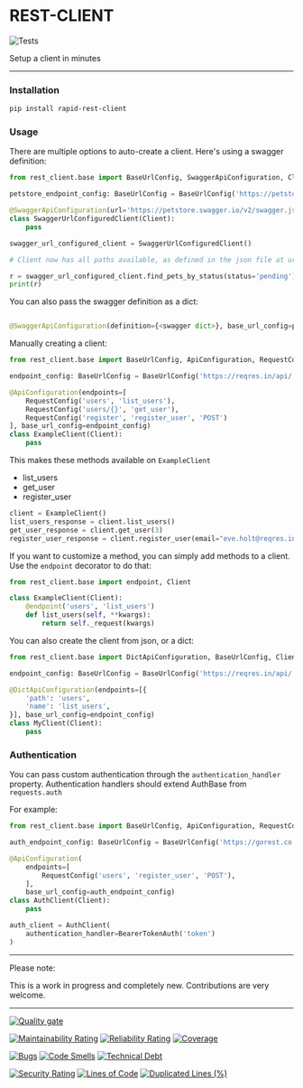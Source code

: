 REST-CLIENT
===========

![Tests](https://codebuild.eu-central-1.amazonaws.com/badges?uuid=eyJlbmNyeXB0ZWREYXRhIjoiRy81RXhCL21iaEJXaHRieUg3Ly9IOVNkZjIvNWI4MmdGNG5sb2phR1pWNUk1TS9Xb0V6c2srL2hOMitobjNYOURueXR0eXVqTmV2M09XbWg1TFhwTW13PSIsIml2UGFyYW1ldGVyU3BlYyI6Ijk4V2xzeWp2K29uU0RNNDMiLCJtYXRlcmlhbFNldFNlcmlhbCI6MX0%3D&branch=master)

Setup a client in minutes

---

### Installation

````bash
pip install rapid-rest-client
````

### Usage

There are multiple options to auto-create a client. Here's using a swagger definition:

````python
from rest_client.base import BaseUrlConfig, SwaggerApiConfiguration, Client

petstore_endpoint_config: BaseUrlConfig = BaseUrlConfig('https://petstore.swagger.io/v2/')

@SwaggerApiConfiguration(url='https://petstore.swagger.io/v2/swagger.json', base_url_config=petstore_endpoint_config)
class SwaggerUrlConfiguredClient(Client):
    pass

swagger_url_configured_client = SwaggerUrlConfiguredClient()

# Client now has all paths available, as defined in the json file at url

r = swagger_url_configured_client.find_pets_by_status(status='pending')
print(r)
````

You can also pass the swagger definition as a dict:

````python

@SwaggerApiConfiguration(definition={<swagger dict>}, base_url_config=petstore_endpoint_config)

````

Manually creating a client:

```python
from rest_client.base import BaseUrlConfig, ApiConfiguration, RequestConfig, Client

endpoint_config: BaseUrlConfig = BaseUrlConfig('https://reqres.in/api/', 'https://sandbox.reqres.in/api/')

@ApiConfiguration(endpoints=[
    RequestConfig('users', 'list_users'),
    RequestConfig('users/{}', 'get_user'),
    RequestConfig('register', 'register_user', 'POST')
], base_url_config=endpoint_config)
class ExampleClient(Client):
    pass

```

This makes these methods available on `ExampleClient`

- list_users
- get_user 
- register_user

```python
client = ExampleClient()
list_users_response = client.list_users()
get_user_response = client.get_user(3)
register_user_response = client.register_user(email="eve.holt@reqres.in", password="pistol")
```

If you want to customize a method, you can simply add methods to a client. Use the `endpoint` decorator to do that:

```python
from rest_client.base import endpoint, Client

class ExampleClient(Client):
    @endpoint('users', 'list_users')
    def list_users(self, **kwargs):
        return self._request(kwargs)

```

You can also create the client from json, or a dict:

````python
from rest_client.base import DictApiConfiguration, BaseUrlConfig, Client

endpoint_config: BaseUrlConfig = BaseUrlConfig('https://reqres.in/api/')

@DictApiConfiguration(endpoints=[{
    'path': 'users',
    'name': 'list_users',
}], base_url_config=endpoint_config)
class MyClient(Client):
    pass
````

### Authentication

You can pass custom authentication through the `authentication_handler` property. Authentication handlers should extend AuthBase from `requests.auth`

For example: 

```python
from rest_client.base import BaseUrlConfig, ApiConfiguration, RequestConfig, Client, BearerTokenAuth

auth_endpoint_config: BaseUrlConfig = BaseUrlConfig('https://gorest.co.in/public/v1/')

@ApiConfiguration(
    endpoints=[
        RequestConfig('users', 'register_user', 'POST'),
    ],
    base_url_config=auth_endpoint_config)
class AuthClient(Client):
    pass

auth_client = AuthClient(
    authentication_handler=BearerTokenAuth('token')
)
```

---

Please note:

This is a work in progress and completely new. Contributions are very welcome. 

---

[![Quality gate](https://sonarcloud.io/api/project_badges/quality_gate?project=saleweaver_rapid_rest_client)](https://sonarcloud.io/summary/new_code?id=saleweaver_rapid_rest_client)

[![Maintainability Rating](https://sonarcloud.io/api/project_badges/measure?project=saleweaver_rapid_rest_client&metric=sqale_rating)](https://sonarcloud.io/summary/new_code?id=saleweaver_rapid_rest_client)
[![Reliability Rating](https://sonarcloud.io/api/project_badges/measure?project=saleweaver_rapid_rest_client&metric=reliability_rating)](https://sonarcloud.io/summary/new_code?id=saleweaver_rapid_rest_client)
[![Coverage](https://sonarcloud.io/api/project_badges/measure?project=saleweaver_rapid_rest_client&metric=coverage)](https://sonarcloud.io/summary/new_code?id=saleweaver_rapid_rest_client)


[![Bugs](https://sonarcloud.io/api/project_badges/measure?project=saleweaver_rapid_rest_client&metric=bugs)](https://sonarcloud.io/summary/new_code?id=saleweaver_rapid_rest_client)
[![Code Smells](https://sonarcloud.io/api/project_badges/measure?project=saleweaver_rapid_rest_client&metric=code_smells)](https://sonarcloud.io/summary/new_code?id=saleweaver_rapid_rest_client)
[![Technical Debt](https://sonarcloud.io/api/project_badges/measure?project=saleweaver_rapid_rest_client&metric=sqale_index)](https://sonarcloud.io/summary/new_code?id=saleweaver_rapid_rest_client)

[![Security Rating](https://sonarcloud.io/api/project_badges/measure?project=saleweaver_rapid_rest_client&metric=security_rating)](https://sonarcloud.io/summary/new_code?id=saleweaver_rapid_rest_client)
[![Lines of Code](https://sonarcloud.io/api/project_badges/measure?project=saleweaver_rapid_rest_client&metric=ncloc)](https://sonarcloud.io/summary/new_code?id=saleweaver_rapid_rest_client)
[![Duplicated Lines (%)](https://sonarcloud.io/api/project_badges/measure?project=saleweaver_rapid_rest_client&metric=duplicated_lines_density)](https://sonarcloud.io/summary/new_code?id=saleweaver_rapid_rest_client)

